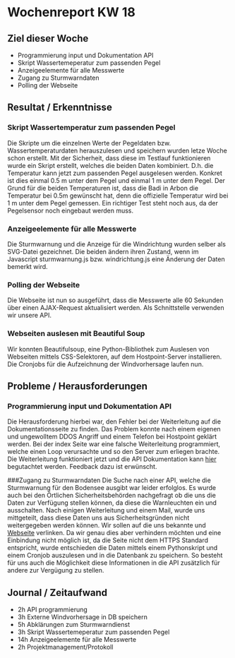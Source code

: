 # Wochenreport KW 18

## Ziel dieser Woche
* Programmierung input und Dokumentation API
* Skript Wassertemeperatur zum passenden Pegel  
* Anzeigeelemente für alle Messwerte  
* Zugang zu Sturmwarndaten
* Polling der Webseite

## Resultat / Erkenntnisse
### Skript Wassertemperatur zum passenden Pegel
Die Skripte um die einzelnen Werte der Pegeldaten bzw. Wassertemperaturdaten herauszulesen und speichern wurden letze Woche schon erstellt. Mit der Sicherheit, dass diese im Testlauf funktionieren wurde ein Skript erstellt, welches die beiden Daten kombiniert. D.h. die Temperatur kann jetzt zum passenden Pegel ausgelesen werden. Konkret ist dies einmal 0.5 m unter dem Pegel und einmal 1 m unter dem Pegel. Der Grund für die beiden Temperaturen ist, dass die Badi in Arbon die Temperatur bei 0.5m gewünscht hat, denn die offizielle Temperatur wird bei 1 m unter dem Pegel gemessen.  Ein richtiger Test steht noch aus, da der Pegelsensor noch eingebaut werden muss.

### Anzeigeelemente für alle Messwerte
Die Sturmwarnung und die Anzeige für die Windrichtung wurden selber als SVG-Datei gezeichnet. Die beiden ändern ihren Zustand, wenn im Javascript sturmwarnung.js bzw. windrichtung.js eine Änderung der Daten bemerkt wird.

### Polling der Webseite
Die Webseite ist nun so ausgeführt, dass die Messwerte alle 60 Sekunden über einen AJAX-Request aktualisiert werden. Als Schnittstelle verwenden wir unsere API.

### Webseiten auslesen mit Beautiful Soup
Wir konnten Beautifulsoup, eine Python-Bibliothek zum Auslesen von Webseiten mittels CSS-Selektoren, auf dem Hostpoint-Server installieren. Die Cronjobs für die Aufzeichnung der Windvorhersage laufen nun.

## Probleme / Herausforderungen

### Programmierung input und Dokumentation API
Die Herausforderung hierbei war, den Fehler bei der Weiterleitung auf die Dokumentationsseite zu finden. Das Problem konnte nach einem eigenen und ungewolltem DDOS Angriff und einem Telefon bei Hostpoint geklärt werden. Bei der index Seite war eine falsche Weiterleitung programmiert, welche einen Loop verursachte und so den Server zum erliegen brachte. Die Weiterleitung funktioniert jetzt und die API Dokumentation kann [hier](https://documenter.getpostman.com/view/4035921/api-wetter-arbon/RW1XMhBK) begutachtet werden. Feedback dazu ist erwünscht.

###Zugang zu Sturmwarndaten
Die Suche nach einer API, welche die Sturmwarnung für den Bodensee ausgibt war leider erfolglos. Es wurde auch bei den Örtlichen Sicherheitsbehörden nachgefragt ob die uns die Daten zur Verfügung stellen können, da diese die Warnleuchten ein und ausschalten. Nach einigen Weiterleitung und einem Mail, wurde uns mittgeteilt, dass diese Daten uns aus Sicherheitsgründen nicht weitergegeben werden können. Wir sollen auf die uns bekannte und [Webseite](http://www.kttg.ch/kapo/htm/stwarn.shtml) verlinken. Da wir genau dies aber verhindern möchten und eine Einbindung nicht möglich ist, da die Seite nicht dem HTTPS Standard entspricht, wurde entschieden die Daten mittels einem Pythonskript und einem Cronjob auszulesen und in die Datenbank zu speichern. So besteht für uns auch die Möglichkeit diese Informationen in die API zusätzlich für andere zur Vergügung zu stellen.

## Journal / Zeitaufwand
* 2h API programmierung  
* 3h Externe Windvorhersage in DB speichern 
* 5h Abklärungen zum Sturmwarndienst  
* 3h Skript Wassertemeperatur zum passenden Pegel  
* 14h Anzeigeelemente für alle Messwerte  
* 2h Projektmanagement/Protokoll 
